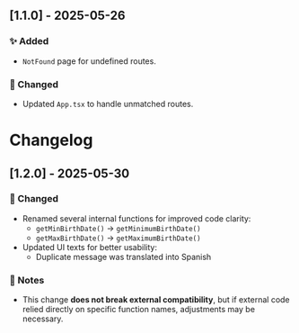 ## [1.1.0] - 2025-05-26

### ✨ Added

- `NotFound` page for undefined routes.

### 🔧 Changed

- Updated `App.tsx` to handle unmatched routes.

# Changelog

## [1.2.0] - 2025-05-30

### 🔧 Changed

- Renamed several internal functions for improved code clarity:
  - `getMinBirthDate()` → `getMinimumBirthDate()`
  - `getMaxBirthDate()` → `getMaximumBirthDate()`
- Updated UI texts for better usability:
  - Duplicate message was translated into Spanish

### 📝 Notes

- This change **does not break external compatibility**, but if external code relied directly on specific function names, adjustments may be necessary.
